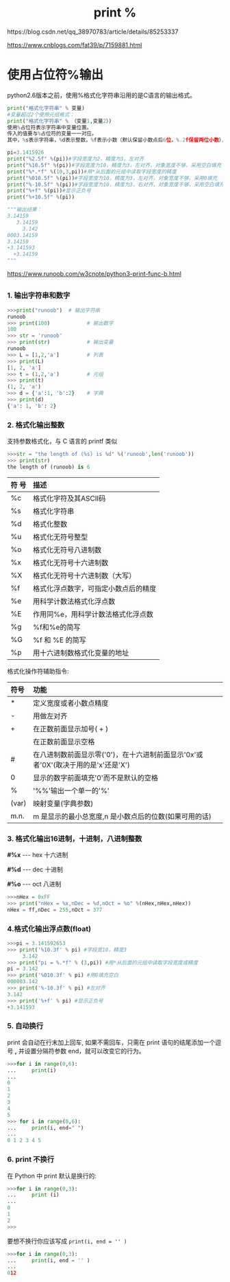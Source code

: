 <h1 align="center">print %</h1>
https://blog.csdn.net/qq_38970783/article/details/85253337

https://www.cnblogs.com/fat39/p/7159881.html



# 使用占位符%输出

python2.6版本之前，使用%格式化字符串沿用的是C语言的输出格式。

```python
print("格式化字符串" % 变量)
#变量超过2个使用元组格式：
print("格式化字符串" % （变量1,变量2）)
使用%占位符表示字符串中变量位置。
传入的值要与%占位符的变量一一对应。
其中，%s表示字符串，%d表示整数，%f表示小数（默认保留小数点后6位，%.2f保留两位小数），存在格式化标志时，需要用 %%表示一个百分号。

```





```python
pi=3.1415926
print("%2.5f" %(pi))#字段宽度为2，精度为3，左对齐
print("%10.5f" %(pi))#字段宽度为10，精度为3，左对齐，对象宽度不够，采用空白填充
print("%*.*f" %(10,3,pi))#用*从后面的元组中读取字段宽度的精度
print("%010.5f" %(pi))#字段宽度为10，精度为3，左对齐，对象宽度不够，采用0填充
print("%-10.5f" %(pi))#字段宽度为10，精度为3，右对齐，对象宽度不够，采用空白填充
print("%+f" %(pi))#显示正负号
print("%+10.5f" %(pi))

"""输出结果：
3.14159
   3.14159
     3.142
0003.14159
3.14159   
+3.141593
  +3.14159
"""
```



https://www.runoob.com/w3cnote/python3-print-func-b.html

## 

### 1. 输出字符串和数字

```python
>>>print("runoob")  # 输出字符串
runoob 
>>> print(100)            # 输出数字
100
>>> str = 'runoob'
>>> print(str)            # 输出变量
runoob
>>> L = [1,2,'a']         # 列表 
>>> print(L)  
[1, 2, 'a']  
>>> t = (1,2,'a')         # 元组
>>> print(t)  
(1, 2, 'a')  
>>> d = {'a':1, 'b':2}    # 字典
>>> print(d)  
{'a': 1, 'b': 2}
```



### 2. 格式化输出整数

支持参数格式化，与 C 语言的 printf 类似

```python
>>>str = "the length of (%s) is %d" %('runoob',len('runoob'))
>>> print(str)
the length of (runoob) is 6
```





| 符  号 | 描述                                 |
| :----- | :----------------------------------- |
| %c     | 格式化字符及其ASCII码                |
| %s     | 格式化字符串                         |
| %d     | 格式化整数                           |
| %u     | 格式化无符号整型                     |
| %o     | 格式化无符号八进制数                 |
| %x     | 格式化无符号十六进制数               |
| %X     | 格式化无符号十六进制数（大写）       |
| %f     | 格式化浮点数字，可指定小数点后的精度 |
| %e     | 用科学计数法格式化浮点数             |
| %E     | 作用同%e，用科学计数法格式化浮点数   |
| %g     | %f和%e的简写                         |
| %G     | %f 和 %E 的简写                      |
| %p     | 用十六进制数格式化变量的地址         |

格式化操作符辅助指令:

| 符号  | 功能                                                         |
| :---- | :----------------------------------------------------------- |
| *     | 定义宽度或者小数点精度                                       |
| -     | 用做左对齐                                                   |
| +     | 在正数前面显示加号( + )                                      |
| <sp>  | 在正数前面显示空格                                           |
| #     | 在八进制数前面显示零('0')，在十六进制前面显示'0x'或者'0X'(取决于用的是'x'还是'X') |
| 0     | 显示的数字前面填充'0'而不是默认的空格                        |
| %     | '%%'输出一个单一的'%'                                        |
| (var) | 映射变量(字典参数)                                           |
| m.n.  | m 是显示的最小总宽度,n 是小数点后的位数(如果可用的话)        |

### 3. 格式化输出16进制，十进制，八进制整数

**#%x** --- hex 十六进制

**#%d** --- dec 十进制

**#%o** --- oct 八进制

```python
>>>nHex = 0xFF
>>> print("nHex = %x,nDec = %d,nOct = %o" %(nHex,nHex,nHex))
nHex = ff,nDec = 255,nOct = 377
```



### 4.格式化输出浮点数(float)

```python
>>>pi = 3.141592653  
>>> print('%10.3f' % pi) #字段宽10，精度3  
     3.142  
>>> print("pi = %.*f" % (3,pi)) #用*从后面的元组中读取字段宽度或精度  
pi = 3.142  
>>> print('%010.3f' % pi) #用0填充空白  
000003.142  
>>> print('%-10.3f' % pi) #左对齐  
3.142       
>>> print('%+f' % pi) #显示正负号  
+3.141593
```



### 5. 自动换行

print 会自动在行末加上回车, 如果不需回车，只需在 print 语句的结尾添加一个逗号 **,** 并设置分隔符参数 end，就可以改变它的行为。

```python
>>>for i in range(0,6):
...     print(i)
... 
0
1
2
3
4
5
>>> for i in range(0,6):
...     print(i, end=" ")
... 
0 1 2 3 4 5
```



### 6. print 不换行

在 Python 中 print 默认是换行的:

```python
>>>for i in range(0,3):
...     print (i)
... 
0
1
2
>>>
```



要想不换行你应该写成 `print(i, end = '' )`

```python
>>>for i in range(0,3):
...     print(i, end = '' )
... 
012
```

